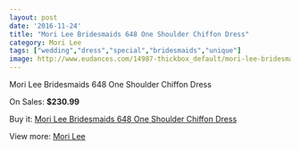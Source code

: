 ```yaml
---
layout: post
date: '2016-11-24'
title: "Mori Lee Bridesmaids 648 One Shoulder Chiffon Dress"
category: Mori Lee
tags: ["wedding","dress","special","bridesmaids","unique"]
image: http://www.eudances.com/14987-thickbox_default/mori-lee-bridesmaids-648-one-shoulder-chiffon-dress.jpg
---
```

Mori Lee Bridesmaids 648 One Shoulder Chiffon Dress

On Sales: **$230.99**
<a href="https://www.eudances.com/en/mori-lee/4455-mori-lee-bridesmaids-648-one-shoulder-chiffon-dress.html"><amp-img layout="responsive" width="600" height="600" src="//www.eudances.com/14987-thickbox_default/mori-lee-bridesmaids-648-one-shoulder-chiffon-dress.jpg" alt="Mori Lee Bridesmaids 648 One Shoulder Chiffon Dress 0" /></a>
<a href="https://www.eudances.com/en/mori-lee/4455-mori-lee-bridesmaids-648-one-shoulder-chiffon-dress.html"><amp-img layout="responsive" width="600" height="600" src="//www.eudances.com/14988-thickbox_default/mori-lee-bridesmaids-648-one-shoulder-chiffon-dress.jpg" alt="Mori Lee Bridesmaids 648 One Shoulder Chiffon Dress 1" /></a>

Buy it: [Mori Lee Bridesmaids 648 One Shoulder Chiffon Dress](https://www.eudances.com/en/mori-lee/4455-mori-lee-bridesmaids-648-one-shoulder-chiffon-dress.html "Mori Lee Bridesmaids 648 One Shoulder Chiffon Dress")

View more: [Mori Lee](https://www.eudances.com/en/65-mori-lee "Mori Lee")